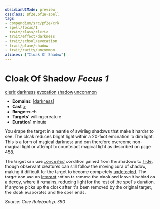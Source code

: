 ```yaml
---
obsidianUIMode: preview
cssclass: pf2e,pf2e-spell
tags:
- compendium/src/pf2e/crb
- spell/focus/1
- trait/class/cleric
- trait/effect/darkness
- trait/school/evocation
- trait/plane/shadow
- trait/rarity/uncommon
aliases: ["Cloak Of Shadow"]
---
```

# Cloak Of Shadow *Focus 1*   
[cleric](rules/traits/cleric.md)  [darkness](rules/traits/darkness.md)  [evocation](evocation.md)  [shadow](rules/traits/shadow.md)  [uncommon](uncommon.md)  

- **Domains**: [[darkness](../domains.md#Darkness)]
- **Cast** [>](chapter-9-playing-the-game.md#Actions "Single Action") 
- **Range**touch
- **Targets**1 willing creature
- **Duration**1 minute

You drape the target in a mantle of swirling shadows that make it harder to see. The cloak reduces bright light within a 20-foot emanation to dim light. This is a form of magical darkness and can therefore overcome non-magical light or attempt to counteract magical light as described on page 458.

The target can use [concealed](conditions.md#Concealed) condition gained from the shadows to [Hide](rules/actions/hide.md), though observant creatures can still follow the moving aura of shadow, making it difficult for the target to become completely [undetected](conditions.md#Undetected). The target can use an [Interact](interact.md) action to remove the cloak and leave it behind as a decoy, where it remains, reducing light for the rest of the spell's duration. If anyone picks up the cloak after it's been removed by the original target, the cloak evaporates and the spell ends.

*Source: Core Rulebook p. 390*